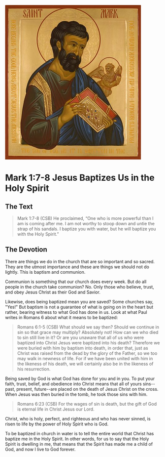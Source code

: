 <img class="intro-right" src="../images/art-mark.jpg">

# Mark 1:7-8 Jesus Baptizes Us in the Holy Spirit

## The Text

>Mark 1:7-8 (CSB) He proclaimed, “One who is more powerful than I am is coming after me. I am not worthy to stoop down and untie the strap of his sandals. I baptize you with water, but he will baptize you with the Holy Spirit.”

## The Devotion

There are things we do in the church that are so important and so sacred. They are the utmost importance and these are things we should not do lightly. This is baptism and communion.

Communion is something that our church does every week. But do all people in the church take communion? No. Only those who believe, trust, and obey Jesus Christ as their God and Savior.

Likewise, does being baptized mean you are saved? Some churches say, "Yes!" But baptism is not a guarantee of what is going on in the heart but rather, bearing witness to what God has done in us. Look at what Paul writes in Romans 6 about what it means to be baptized:

>Romans 6:1-5 (CSB) What should we say then? Should we continue in sin so that grace may multiply? Absolutely not! How can we who died to sin still live in it? Or are you unaware that all of us who were baptized into Christ Jesus were baptized into his death? Therefore we were buried with him by baptism into death, in order that, just as Christ was raised from the dead by the glory of the Father, so we too may walk in newness of life. For if we have been united with him in the likeness of his death, we will certainly also be in the likeness of his resurrection.

Being saved by God is what God has done for you and in you. To put your faith, trust, belief, and obedience into Christ means that all of yours sins--past, present, future--are placed on the death of Jesus Christ on the cross. When Jesus was then buried in the tomb, he took those sins with him.

>Romans 6:23 (CSB) For the wages of sin is death, but the gift of God is eternal life in Christ Jesus our Lord.

Christ, who is holy, perfect, and righteous and who has never sinned, is risen to life by the power of Holy Spirit who is God.

To be baptized in church in water is to tell the entire world that Christ has baptize me in the Holy Spirit. In other words, for us to say that the Holy Spirit is dwelling in me, that means that the Spirit has made me a child of God, and now I live to God forever.
